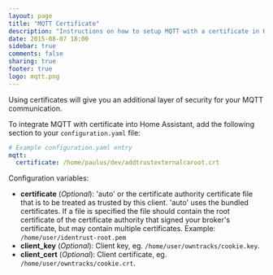 ```yaml
---
layout: page
title: "MQTT Certificate"
description: "Instructions on how to setup MQTT with a certificate in Home Assistant."
date: 2015-08-07 18:00
sidebar: true
comments: false
sharing: true
footer: true
logo: mqtt.png
---
```


Using certificates will give you an additional layer of security for your MQTT communication. 

To integrate MQTT with certificate into Home Assistant, add the following section to your `configuration.yaml` file:

```yaml
# Example configuration.yaml entry
mqtt:
  certificate: /home/paulus/dev/addtrustexternalcaroot.crt
```

Configuration variables:

- **certificate** (*Optional*): 'auto' or the certificate authority certificate file that is to be treated as trusted by this client. 'auto' uses the bundled certificates. If a file is specified the file should contain the root certificate of the certificate authority that signed your broker's certificate, but may contain multiple certificates. Example: `/home/user/identrust-root.pem`
- **client_key** (*Optional*): Client key, eg. `/home/user/owntracks/cookie.key`.
- **client_cert** (*Optional*): Client certificate, eg. `/home/user/owntracks/cookie.crt`.

